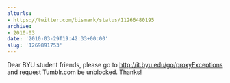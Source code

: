 ```yaml
---
alturls:
- https://twitter.com/bismark/status/11266480195
archive:
- 2010-03
date: '2010-03-29T19:42:33+00:00'
slug: '1269891753'
---
```


Dear BYU student friends, please go to http://it.byu.edu/go/proxyExceptions and request Tumblr.com be unblocked. Thanks!

